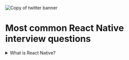 
![Copy of twitter banner](https://github.com/user-attachments/assets/a5086348-a539-4deb-b357-bb772e923788)

# **Most common React Native interview questions**

<details>
  <summary>What is React Native?</summary>
  <br>
  It is a framework built on top of React and Javascript to create mobile applications.
</details>
